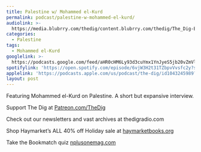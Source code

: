 ```yaml
---
title: Palestine w/ Mohammed el-Kurd
permalink: podcast/palestine-w-mohammed-el-kurd/
audiolink: >-
  https://media.blubrry.com/thedig/content.blubrry.com/thedig/The_Dig-EP_426-el-Kurd.mp3
categories:
  - Palestine
tags:
  - Mohammed el-Kurd
googlelink: >-
  https://podcasts.google.com/feed/aHR0cHM6Ly93d3cuYmx1YnJyeS5jb20vZmVlZHMvdGhlZGlnLnhtbA/episode/aHR0cHM6Ly90aGVkaWcuYmx1YnJyeS5uZXQvP3A9MjUxMA?sa=X&ved=0CAUQkfYCahgKEwjY1cCc-vODAxUAAAAAHQAAAAAQ3AE
spotifylink: 'https://open.spotify.com/episode/6vjW3H2t31TZbpvVvsfc2y?si=27f4624066b54807'
applelink: 'https://podcasts.apple.com/us/podcast/the-dig/id1043245989?i=1000636702537'
layout: post
---
```


Featuring Mohammed el-Kurd on Palestine. A short but expansive interview.

Support The Dig at [Patreon.com/TheDig](http://patreon.com/TheDig)

Check out our newsletters and vast archives at thedigradio.com

Shop Haymarket’s ALL 40% off Holiday sale at [haymarketbooks.org](http://haymarketbooks.org)

Take the Bookmatch quiz [nplusonemag.com](http://nplusonemag.com)
